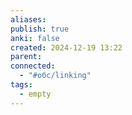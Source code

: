 ```yaml
---
aliases: 
publish: true
anki: false
created: 2024-12-19 13:22
parent: 
connected:
  - "#обс/linking"
tags:
  - empty
---
```

